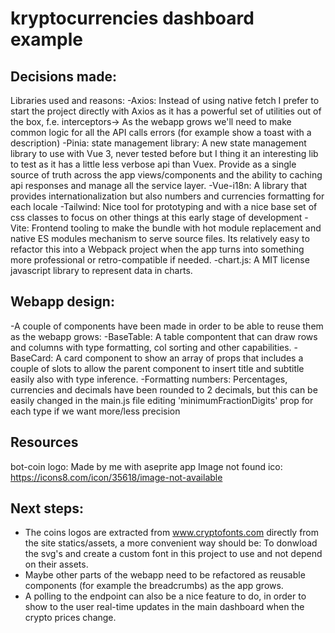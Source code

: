 # kryptocurrencies dashboard example

## Decisions made:
Libraries used and reasons:
-Axios: Instead of using native fetch I prefer to start the project directly with Axios as it has a powerful set of utilities out of the box, f.e. interceptors-> As the webapp grows we'll need to make common logic for all the API calls errors (for example show a toast with a description)
-Pinia: state management library: A new state management library to use with Vue 3, never tested before but I thing it an interesting lib to test as it has a little less verbose api than Vuex. Provide as a single source of truth across the app views/components and the ability to caching api responses and manage all the service layer.
-Vue-i18n: A library that provides internationalization but also numbers and currencies formatting for each locale
-Tailwind: Nice tool for prototyping and with a nice base set of css classes to focus on other things at this early stage of development
-Vite: Frontend tooling to make the bundle with hot module replacement and native ES modules mechanism to serve source files. Its relatively easy to refactor this into a Webpack project when the app turns into something more professional or retro-compatible if needed.
-chart.js: A MIT license javascript library to represent data in charts.

## Webapp design:
-A couple of components have been made in order to be able to reuse them as the webapp grows:
  -BaseTable: A table compontent that can draw rows and columns with type formatting, col sorting and other capabilities.
  -BaseCard: A card component to show an array of props that includes a couple of slots to allow the parent component to insert title and subtitle easily also with type inference.
-Formatting numbers: Percentages, currencies and decimals have been rounded to 2 decimals, but this can be easily changed in the main.js file editing 'minimumFractionDigits' prop for each type if we want more/less precision

## Resources
bot-coin logo: Made by me with aseprite app
Image not found ico: https://icons8.com/icon/35618/image-not-available
## Next steps:
- The coins logos are extracted from www.cryptofonts.com directly from the site statics/assets, a more convenient way should be: To donwload the svg's and create a custom font in this project to use and not depend on their assets.
- Maybe other parts of the webapp need to be refactored as reusable components (for example the breadcrumbs) as the app grows.
- A polling to the endpoint can also be a nice feature to do, in order to show to the user real-time updates in the main dashboard when the crypto prices change.
